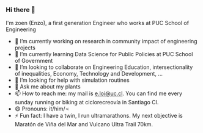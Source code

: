 ### Hi there 👋

I'm zoen (Enzo), a first generation Engineer who works at PUC School of Engineering

- 🔭 I’m currently working on research in community impact of engineering projects
- 🌱 I’m currently learning Data Science for Public Policies at PUC School of Government
- 👯 I’m looking to collaborate on Engineering Education, intersectionality of inequalities, Economy, Technology and Development, ...
- 🤔 I’m looking for help with simulation routines
- 💬 Ask me about my plants
- 📫 How to reach me: my mail is e.loi@uc.cl. You can find me every sunday running or biking at ciclorecreovía in Santiago Cl.
- 😄 Pronouns: it/him/♃
- ⚡ Fun fact: I have a twin, I run ultramarathons. My next objective is Maratón de Viña del Mar and Vulcano Ultra Trail 70km.